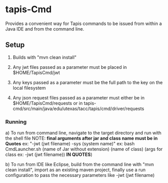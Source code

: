# tapis-Cmd

Provides a convenient way for Tapis commands to be issued from within a Java IDE and from the command line.

## Setup

1. Builds with "mvn clean install"

2. Any jwt files passed as a parameter must be placed in $HOME/TapisCmd/jwt

3. Any keys passed as a parameter must be the full path to the key on the local filesystem  

4. Any json request files passed as a parameter must either be in $HOME/TapisCmd/requests or in 
   tapis-cmd/src/main/java/edu/utexas/tacc/tapis/cmd/driver/requests

### Running

a) To run from command line, navigate to the target directory and run with the shell file 
	NOTE: **final arguments after jar and class name must be in Quotes** ex: "-jwt (jwt filename) -sys (system name)"
	ex: bash CmdLauncher.sh (name of Jar without extension) (name of class) (args for class ex: -jwt (jwt filename)) **IN QUOTES**)

b) To run from IDE like Eclipse, build from the command line with "mvn clean install", import as an existing maven project,
     finally use a run configuration to pass the necessary parameters like -jwt (jwt filename)
